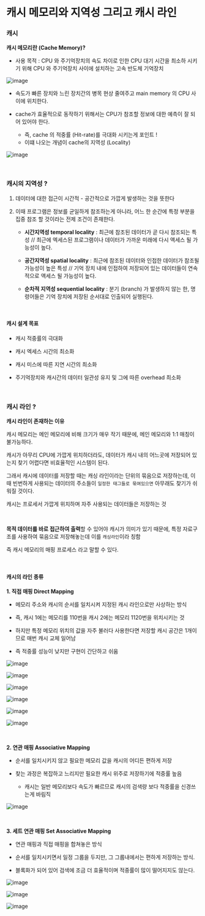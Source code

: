 # 캐시 메모리와 지역성 그리고 캐시 라인


### 캐시

**캐시 메모리란 (Cache Memory)?**

+ 사용 목적 : CPU 와 주기억장치의 속도 차이로 인한 CPU 대기 시간을 최소하 시키기 위해 CPU 와 주기억장치 사이에 설치하는 고속 반도체 기억장치


![image](https://github.com/lielocks/WIL/assets/107406265/74640f3b-14ae-4579-8d3c-59289a6ef8ff)



+ 속도가 빠른 장치와 느린 장치간의 병목 현상 줄여주고 main memory 의 CPU 사이에 위치한다.

+ cache가 효율적으로 동작하기 위해서는 CPU가 참조할 정보에 대한 예측이 잘 되어 있어야 한다.

  + 즉, cache 의 적중률 (Hit-rate)를 극대화 시키는게 포인트 !
  + 이떄 나오는 개념이 cache의 지역성 (Locality)



![image](https://github.com/lielocks/WIL/assets/107406265/82d4fe22-724e-40a8-aeed-bdce378553bb)


</br>


### 캐시의 지역성 ? 

1. 데이터에 대한 접근이 시간적 - 공간적으로 가깝게 발생하는 것을 뜻한다

2. 이때 프로그램은 정보를 균일하게 참조하는게 아니라, 어느 한 순간에 특정 부분을 집중 참조 할 것이라는 전제 조건이 존재한다.
   + **시간지역성 temporal locality** : 최근에 참조된 데이터가 곧 다시 참조되는 특성 // 최근에 엑세스된 프로그램이나 데이터가 가까운 미래에 다시 액세스 될 가능성이 높다.
  
     
   + **공간지역성 spatial locality** : 최근에 참조된 데이터와 인접한 데이터가 참조될 가능성이 높은 특성 // 기억 장치 내에 인접하여 저장되어 있는 데이터들이 연속적으로 액세스 될 가능성이 높다.
  

   + **순차적 지역성 sequential locality** : 분기 (branch) 가 발생하지 않는 한, 명령어들은 기억 장치에 저장된 순서대로 인출되어 실행된다.


</br>



#### 캐시 설계 목표

+ 캐시 적중률의 극대화

+ 캐시 엑세스 시간의 최소화

+ 캐시 미스에 따른 지연 시간의 최소화

+ 주기억장치와 캐시간의 데이터 일관성 유지 및 그에 따른 overhead 최소화


</br>


### 캐시 라인 ?

**캐시 라인이 존재하는 이유**



캐시 메모리는 메인 메모리에 비해 크기가 매우 작기 때문에, 메인 메모리와 1:1 매칭이 불가능하다. 


캐시가 아무리 CPU에 가깝게 위치하더라도, 데이터가 캐시 내의 어느곳에 저장되어 있는지 찾기 어렵다면 비효율적인 시스템이 된다.

그래서 캐시에 데이터를 저장할 때는 캐싱 라인이라는 단위의 묶음으로 저장하는데, 이때 빈번하게 사용되는 데이터의 주소들이 `일정한 태그들로 묶여있으면` 아무래도 찾기가 쉬워질 것이다.



캐시는 프로세서 가깝게 위치하며 자주 사용되는 데이터들은 저장하는 것


</br>



**목적 데이터를 바로 접근하여 출력**할 수 있어야 캐시가 의미가 있기 때문에, 특정 자료구조를 사용하여 묶음으로 저장해놓는데 이를 `캐싱라인`이라 칭함


즉 캐시 메모리의 매핑 프로세스 라고 말할 수 있다.


</br>


#### 캐시의 라인 종류


**1. 직접 매핑 Direct Mapping**

+ 메모리 주소와 캐시의 순서를 일치시켜 지정된 캐시 라인으로만 사상하는 방식

+ 즉, 캐시 1에는 메모리를 110번을  캐시 2에는 메모리 1120번을 위치시키는 것

+ 하지만 특정 메모리 위치의 값을 자주 불러다 사용한다면 저장할 캐시 공간은 1개이므로 매번 캐시  교체 일어남

+ 즉 적중률 성능이 낮지만 구현이 간단하고 쉬움


![image](https://github.com/lielocks/WIL/assets/107406265/ea10fae0-9c1f-4e95-84eb-eecdb2b15c49)


![image](https://github.com/lielocks/WIL/assets/107406265/0dca0980-6b02-4169-abe0-a0150b77d19c)


![image](https://github.com/lielocks/WIL/assets/107406265/1f969a88-a41f-455b-ba31-177c29a1804a)


![image](https://github.com/lielocks/WIL/assets/107406265/8c33eee7-5e95-4643-a781-8b5fa14623bd)


![image](https://github.com/lielocks/WIL/assets/107406265/924bd5db-81ff-4a32-8c31-fa372e0937c4)


![image](https://github.com/lielocks/WIL/assets/107406265/d12022af-be07-4710-864f-7d099871f0cc)


</br>



**2. 연관 매핑 Associative Mapping**

+ 순서를 일치시키지 않고 필요한 메모리 값을 캐시의 어디든 편하게 저장

+ 찾는 과정은 복잡하고 느리지만 필요한 캐시 위주로 저장하기에 적중률 높음
  + 캐시는 일반 메모리보다 속도가 빠르므로 캐시의 검색량 보다 적중률을 신경쓰는게 바림직



 ![image](https://github.com/lielocks/WIL/assets/107406265/46bda58e-c4a2-4d5c-a9f7-e74b9efacef1)


</br>



**3. 세트 연관 매핑 Set Associative Mapping**

+ 연관 매핑과 직접 매핑을 합쳐놓은 방식

+ 순서를 일치시키면서 일정 그룹을 두지만, 그 그룹내에서는 편하게 저장하는 방식.

+ 블록화가 되어 있어 검색에 조금 더 효율적이며 적중률이 많이 떨어지지도 않는다.


![image](https://github.com/lielocks/WIL/assets/107406265/ec78e6d5-61ae-428f-af07-f98965670057)



![image](https://github.com/lielocks/WIL/assets/107406265/27e206e2-0cd6-4873-88b7-e42cf63d528b)



![image](https://github.com/lielocks/WIL/assets/107406265/cc74195b-d38a-4e93-b92c-b878348c3a6c)
